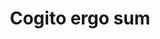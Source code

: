 ---
title: "Cogito ergo sum"
cc-type: hashtag
hashtag: "cogito-ergo-sum"
tags:
  - Latin
  - Age of Enlightenment
  - philosophy
---